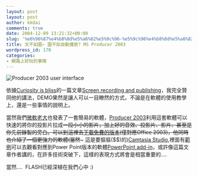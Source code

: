 ```yaml
---
layout: post
layout: post
author: kkdai
comments: true
date: 2004-12-09 13:21:32+00:00
slug: '%e6%96%87%e4%b8%8d%e5%a6%82%e5%9c%96-%e5%9c%96%e4%b8%8d%e5%a6%82%e8%87%aa%e5%8b%95%e6%92%ad%e6%94%be-ms-producer-2003'
title: 文不如圖~ 圖不如自動播放? MS Producer 2003
wordpress_id: 170
categories:
- 網路上好玩的事情
---
```


![Producer 2003 user interface](http://www.evanlin.com/blog/archives/20041209/producer_small.gif)

依據[Curiosity is bliss](http://blog.monstuff.com/)的一篇文章[Screen recording and publishing](http://www.microsoft.com/office/powerpoint/producer/prodinfo/capgemini.mspx)，我完全贊同他的講法，DEMO果然是讓人可以一目瞭然的方式，不論是在軟體的使用教學上，還是一些事情的說明上。

當然我們[微軟老大](http://www.microsoft.com/office)也發表了一套簡易的軟體，[Producer 2003](http://www.microsoft.com/office/powerpoint/producer/prodinfo/default.mspx)利用這套軟體可以快速的將你的投影片拉成~~一段小小的影片，加上好的音效、投影片、影片、甚至是你先前錄製的旁白。可以到這裡去[下載免費的版本](http://www.microsoft.com/downloads/details.aspx?familyid=1B3C76D5-FC75-4F99-94BC-784919468E73&displaylang=en)(僅對應Office 2003)，他同時也介紹了一個更強力的軟體(當然~~~ 這是要摳摳($$)的)[Camtasia Studio](http://www.techsmith.com/products/studio/default.asp),裡面有[範例](http://www.techsmith.com/spotlight/videos/geetesh/640wmh.html)可以去觀看對應到Power Point版本的軟體[PowerPoint add-in](http://www.techsmith.com/products/studio/powerpointaddin.asp)，或許像這篇文章作者講的，在許多技術突破下，這樣的表現方式將會是相當重要的....  

當然....  FLASH已經深植在我們心中  :)
